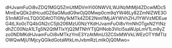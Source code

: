 dHJvamFuOi8vZDQ1MGQ5ZmUtMDVmYi00NWVlLWJiNzMtMjI4ZDcwMDc5MmEwQDk2dHcudGZ6aGMudG9wOjQ0Mwp0cm9qYW46Ly82ZmNlZWE3OS1mMGFmLTQ0ODAtOTI0Ny1kMTk4ZDE2NmI1MjJAYWVhZHJ1YWVzMDEueG4tLXo0cTQ4bGN2cC5jb206MzU0NzYKdHJvamFuOi8vYmNhOTgxN2YtNzdhZC00NzA1LTg5N2QtMTIxYjQ2MTNhYTljQHNob3Vlci5saWJpLmV1Lm9yZzo0NDMKdHJvamFuOi8vMTkzYmE3YzAtMmU3ZC0xMWVkLWEzOTYtMTIzOWQwMjU1MjcyQGlkdGotaWtkLmJvbmRzLmlkOjQ0Mwo=